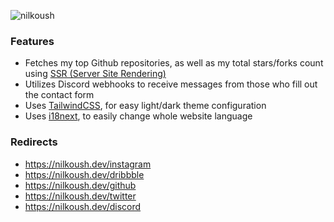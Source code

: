 ![nilkoush](https://user-images.githubusercontent.com/38843229/216774800-f2455937-ac5f-4413-9483-6cf914461f6b.jpg)

### Features
- Fetches my top Github repositories, as well as my total stars/forks count using [SSR (Server Site Rendering)](https://nextjs.org/docs/basic-features/data-fetching/get-server-side-props)
- Utilizes Discord webhooks to receive messages from those who fill out the contact form
- Uses [TailwindCSS](https://tailwindcss.com/), for easy light/dark theme configuration
- Uses [i18next](https://www.i18next.com/), to easily change whole website language

### Redirects
- https://nilkoush.dev/instagram
- https://nilkoush.dev/dribbble
- https://nilkoush.dev/github
- https://nilkoush.dev/twitter
- https://nilkoush.dev/discord

